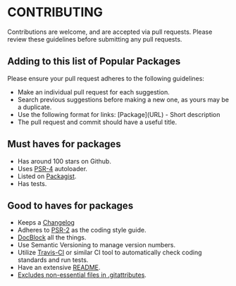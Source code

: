 # CONTRIBUTING

Contributions are welcome, and are accepted via pull requests. Please review these guidelines before submitting any pull requests.

## Adding to this list of Popular Packages

Please ensure your pull request adheres to the following guidelines:

- Make an individual pull request for each suggestion.
- Search previous suggestions before making a new one, as yours may be a duplicate.
- Use the following format for links: \[Package\]\(URL\) - Short description
- The pull request and commit should have a useful title.

## Must haves for packages

- Has around 100 stars on Github.
- Uses [PSR-4](http://www.php-fig.org/psr/psr-4/) autoloader.
- Listed on [Packagist](https://packagist.org/).
- Has tests.

## Good to haves for packages

- Keeps a [Changelog](http://keepachangelog.com/)
- Adheres to [PSR-2](http://www.php-fig.org/psr/psr-2/) as the coding style guide.
- [DocBlock](http://www.phpdoc.org/docs/latest/references/phpdoc/index.html) all the things.
- Use Semantic Versioning to manage version numbers.
- Utilize [Travis-CI](https://travis-ci.org/) or similar CI tool to automatically check coding standards and run tests.
- Have an extensive [README](https://github.com/thephpleague/skeleton/blob/master/README.md).
- [Excludes non-essential files in .gitattributes](https://www.reddit.com/r/PHP/comments/2jzp6k/i_dont_need_your_tests_in_my_production).
